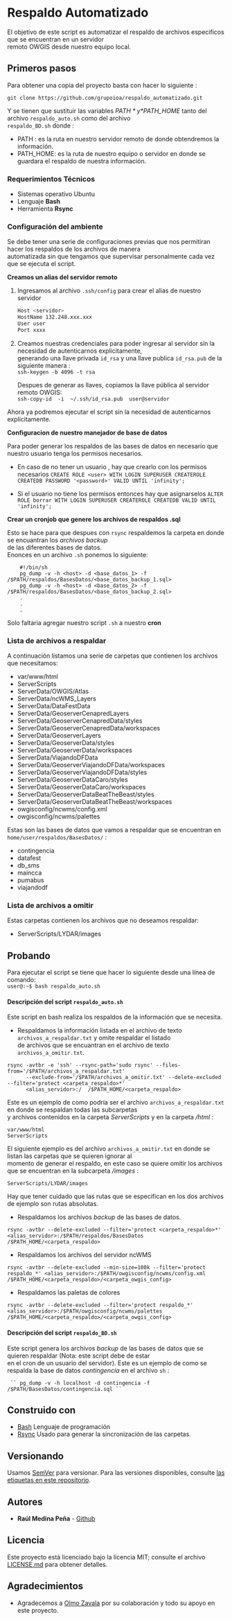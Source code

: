 # Respaldo Automatizado

El objetivo de este script es automatizar el respaldo de archivos especificos que se encuentran en un servidor  
remoto OWGIS desde nuestro equipo local.

## Primeros pasos
Para obtener una copia del proyecto basta con hacer lo siguiente : 
   
   `git clone https://github.com/grupoioa/respaldo_automatizado.git`  

Y se tienen que sustituir las variables *$PATH* y *$PATH_HOME* tanto del archivo `respaldo_auto.sh` como del archivo  
`respaldo_BD.sh` donde :  

   * PATH : es la ruta en nuestro servidor remoto de donde obtendremos la información.  
   * PATH_HOME: es la ruta de nuestro equipo o servidor en donde se guardara el respaldo de nuestra información.  
   
### Requerimientos Técnicos
   * Sistemas operativo Ubuntu
   * Lenguaje __Bash__
   * Herramienta __Rsync__  

### Configuración del ambiente
Se debe tener una serie de configuraciones previas que nos permitiran hacer los respaldos de los archivos de manera  
automatizada sin que tengamos que supervisar personalmente cada vez que se ejecuta el script.

__Creamos un alias del servidor remoto__

   1. Ingresamos al archivo `.ssh/config` para crear el alias de nuestro servidor  
      ```bash
      Host <servidor>
      HostName 132.248.xxx.xxx  
      User user  
      Port xxxx  
      ```  
   2. Creamos nuestras credenciales para poder ingresar al servidor sin la necesidad de autenticarnos explicitamente,  
      generando una llave privada ```id_rsa``` y una llave publica ```id_rsa.pub``` de la siguiente manera :  
      ```ssh-keygen -b 4096 -t rsa```  
      
      Despues de generar as llaves, copiamos la llave pública al servidor remoto OWGIS:  
      ```ssh-copy-id  -i  ~/.ssh/id_rsa.pub  user@servidor```  
      
   Ahora ya podremos ejecutar el script sin la necesidad de autenticarnos explicitamente.

__Configuracion de nuestro manejador de base de datos__

Para poder generar los respaldos de las bases de datos en necesario que nuestro usuario tenga los permisos necesarios.  
  
  * En caso de no tener un usuario , hay que crearlo con los permisos necesarios
  ```CREATE ROLE <user> WITH LOGIN SUPERUSER CREATEROLE CREATEDB PASSWORD '<password>' VALID UNTIL 'infinity';  ```
  
  * Si el usuario no tiene los permisos entonces hay que asignarselos
  ```ALTER ROLE borrar WITH LOGIN SUPERUSER CREATEROLE CREATEDB VALID UNTIL 'infinity'; ```  
  
__Crear un cronjob que genere los archivos de respaldos .sql__

Esto se hace para que despues con ```rsync``` respaldemos la carpeta en donde se encuantran los *archivos backup*  
de las diferentes bases de datos.  
Enonces en un archivo ```.sh``` ponemos lo siguiente:

  ``` 
      #!/bin/sh 
      pg_dump -v -h <host> -d <base_datos_1> -f /$PATH/respaldos/BasesDatos/<base_datos_backup_1.sql>
      pg_dump -v -h <host> -d <base_datos_2> -f /$PATH/respaldos/BasesDatos/<base_datos_backup_2.sql>
      .
      .
      .
  ```

Solo faltaria agregar nuestro script ```.sh``` a nuestro __cron__  

### Lista de archivos a respaldar

A continuación listamos una serie de carpetas que contienen los archivos que necesitamos:

  * var/www/html
  * ServerScripts
  * ServerData/OWGIS/Atlas
  * ServerData/ncWMS_Layers
  * ServerData/DataFestData
  * ServerData/GeoserverCenapredLayers
  * ServerData/GeoserverCenapredData/styles
  * ServerData/GeoserverCenapredData/workspaces
  * ServerData/GeoserverLayers
  * ServerData/GeoserverData/styles
  * ServerData/GeoserverData/workspaces
  * ServerData/ViajandoDFData
  * ServerData/GeoserverViajandoDFData/workspaces
  * ServerData/GeoserverViajandoDFData/styles
  * ServerData/GeoserverDataCaro/styles
  * ServerData/GeoserverDataCaro/workspaces
  * ServerData/GeoserverDataBeatTheBeast/styles
  * ServerData/GeoserverDataBeatTheBeast/workspaces
  * owgisconfig/ncwms/config.xml
  * owgisconfig/ncwms/palettes
  
Estas son las bases de datos que vamos a respaldar que se encuentran en ```home/user/respaldos/BasesDatos/``` :  

  * contingencia
  * datafest
  * db_sms
  * maincca
  * pumabus
  * viajandodf
 
 ### Lista de archivos a omitir
 
 Estas carpetas contienen los archivos que no deseamos respaldar:
 
  * ServerScripts/LYDAR/images

## Probando
Para ejecutar el script se tiene que hacer lo siguiente desde una línea de comando:  
   `user@:~$ bash respaldo_auto.sh`  

 #### Descripción del script `` respaldo_auto.sh ``
 Este script en bash realiza los respaldos de la información que se necesita. 
 
 * Respaldamos la información listada en el archivo de texto ``archivos_a_respaldar.txt`` y omite respaldar el listado  
   de archivos que se encuantran en el archivo de texto ``archivos_a_omitir.txt``.
 
 ```
 rsync -avtbr -e 'ssh' --rsync-path='sudo rsync' --files-from='/$PATH/archivos_a_respaldar.txt'  
       --exclude-from='/$PATH/archivos_a_omitir.txt' --delete-excluded --filter='protect <carpeta_respaldo>*'  
       <alias_servidor>:/  /$PATH_HOME/<carpeta_respaldo>
 ```
 Este es un ejemplo de como podría ser el archivo ``archivos_a_respaldar.txt`` en donde se respaldan todas las subcarpetas  
 y archivos contenidos en la carpeta *ServerScripts* y en la carpeta */html* :  
 
 ```
 var/www/html  
 ServerScripts 
 ```
 
 El siguiente ejemplo es del archivo ``archivos_a_omitir.txt`` en donde se listan las carpetas que se quieren ignorar al  
 momento de generar el respaldo, en este caso se quiere omitir los archivos que se encuentran en la subcarpeta */images* :  
  
 ```
 ServerScripts/LYDAR/images
 ```
 Hay que tener cuidado que las rutas que se especifican en los dos archivos de ejemplo son rutas absolutas.  
 
 * Respaldamos los archivos *backup* de las bases de datos.  

 ```
 rsync -avtbr --delete-excluded --filter='protect <carpeta_respaldo>*' <alias_servidor>:/$PATH/respaldos/BasesDatos /$PATH_HOME/<carpeta_respaldo>
 ```
 
 * Respaldamos los archivos del servidor ncWMS 
 ```
 rsync -avtbr --delete-excluded --min-size=100k --filter='protect respaldo_*' <alias_servidor>:/$PATH/owgisconfig/ncwms/config.xml  /$PATH_HOME/<carpeta_respaldo>/<carpeta_owgis_config>
 ```
 
 * Respaldamos las paletas de colores
 ```
 rsync -avtbr --delete-excluded --filter='protect respaldo_*' <alias_servidor>:/$PATH/owgisconfig/ncwms/palettes /$PATH_HOME/<carpeta_respaldo>/<carpeta_owgis_config>
 ```
 
 #### Descripción del script ``respaldo_BD.sh``
  Este script genera los archivos _backup_ de las bases de datos que se quieren respaldar (Nota: este script debe de estar  
  en el cron de un usuario del servidor).
  Este es un ejemplo de como se respalda la base de datos *contingencia* en el archivo `sh` :  
    
     `` pg_dump -v -h localhost -d contingencia -f  /$PATH/BasesDatos/contingencia.sql ``

## Construido con
* [Bash][1] Lenguaje de programación
* [Rsync][2] Usado para generar la sincronización de las carpetas.

## Versionando  
Usamos [SemVer][3] para versionar. Para las versiones disponibles, consulte [las etiquetas en este repositorio][4].

## Autores
* **Raúl Medina Peña** - [Github][5]

## Licencia
Este proyecto está licenciado bajo la licencia MIT; consulte el archivo [LICENSE.md](LICENSE.md) para obtener detalles.

## Agradecimientos  
* Agradecemos a [Olmo Zavala][6] por su colaboración y todo su apoyo en este proyecto.

[1]: https://www.gnu.org/software/bash/
[2]: http://rsync.samba.org/
[3]: https://semver.org/lang/es/
[4]: https://github.com/grupoioa/respaldo_automatizado/tags
[5]: https://github.com/rmedina09
[6]: https://github.com/olmozavala
